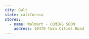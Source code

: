 ```yaml
---
city: Galt
state: california
stores:
  - name: Walmart - COMING SOON
    address: 10470 Twin Cities Road
---
```

